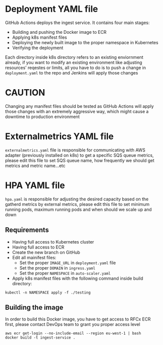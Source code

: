 # Deployment YAML file

GitHub Actions deploys the ingest service. It contains four main stages:

* Building and pushing the Docker image to ECR
* Applying k8s manifest files
* Deploying the newly built image to the proper namespace in Kubernetes
* Verifying the deployment

Each directory inside k8s directory refers to an existing enviornment already, if you want to modify an existing environment like adjusting resources' reqestes or limits, all you have to do is to push a change in `deployment.yaml` to the repo and Jenkins will apply those changes

# CAUTION
Changing any manifest files should be tested as GitHub Actions will apply those changes with an extremely aggressive way, which might cause a downtime to production environment

# Externalmetrics YAML file
`externalmetrics.yaml` file is responsible for communicating with AWS adapter (previously installed on k8s) to get a specific SQS queue metrics, please edit this file to set SQS queue name, how frequently we should get metrics and metric name...etc

# HPA YAML file
`hpa.yaml` is responsible for adjusting the desired capacity based on the gatherd metrics by external metrics, please edit this file to set minimum running pods, maximum running pods and when should we scale up and down

## Requirements

* Having full access to Kubernetes cluster
* Having full access to ECR
* Create the new branch on GitHub
* Edit all mainifest files:
    - Set the proper `IMAGE_URL` in `deployment.yaml` file
    - Set the proper `DOMAIN` in `ingress.yaml`
    - Set the proper `NAMESPACE` in `auto-scaler.yaml`
* Apply k8s manifest files with the following command inside build directory:

```
kubectl -n NAMESPACE apply -f ./testing
```

## Building the image

In order to build this Docker image, you have to get access to RFCx ECR first, please contact DevOps team to grant you proper access level

```
aws ecr get-login --no-include-email --region eu-west-1 | bash
docker build -t ingest-service .
```
